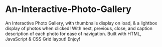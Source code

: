 # An-Interactive-Photo-Gallery

An Interactive Photo Gallery, with thumbnails display on load, & a lightbox display of photos when clicked! With next, previous, close, and caption description of each photo for ease of navigation. Built with HTML, JavaScript & CSS Grid layout! Enjoy!